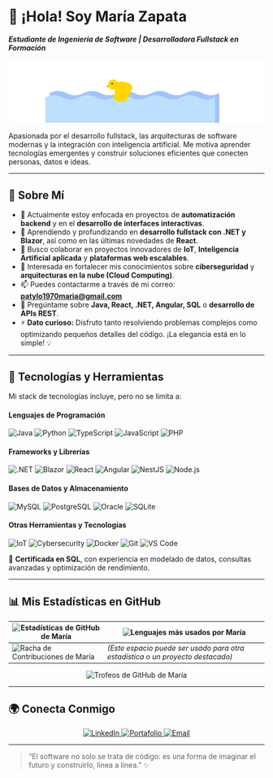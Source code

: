 # 👋 ¡Hola! Soy María Zapata

***Estudiante de Ingeniería de Software | Desarrolladora Fullstack en Formación***

<p align="center">
  <img src="duck_animation.svg" alt="Patito Nadando" />
</p>

Apasionada por el desarrollo fullstack, las arquitecturas de software modernas y la integración con inteligencia artificial. Me motiva aprender tecnologías emergentes y construir soluciones eficientes que conecten personas, datos e ideas.

---

## 🚀 Sobre Mí

- 🔭 Actualmente estoy enfocada en proyectos de **automatización backend** y en el **desarrollo de interfaces interactivas**.
- 🌱 Aprendiendo y profundizando en **desarrollo fullstack con .NET y Blazor**, así como en las últimas novedades de **React**.
- 👯 Busco colaborar en proyectos innovadores de **IoT**, **Inteligencia Artificial aplicada** y **plataformas web escalables**.
- 🤔 Interesada en fortalecer mis conocimientos sobre **ciberseguridad** y **arquitecturas en la nube (Cloud Computing)**.
- 📫 Puedes contactarme a través de mi correo: **[patylo1970maria@gmail.com](mailto:patylo1970maria@gmail.com)**
- 💬 Pregúntame sobre **Java, React, .NET, Angular, SQL** o **desarrollo de APIs REST**.
- ⚡ **Dato curioso:** Disfruto tanto resolviendo problemas complejos como optimizando pequeños detalles del código. ¡La elegancia está en lo simple! 💡

---

## 🧠 Tecnologías y Herramientas

Mi stack de tecnologías incluye, pero no se limita a:

#### **Lenguajes de Programación**
<p>
  <img src="https://img.shields.io/badge/Java-%23ED8B00.svg?style=for-the-badge&logo=openjdk&logoColor=white" alt="Java"/>
  <img src="https://img.shields.io/badge/Python-%233776AB.svg?style=for-the-badge&logo=python&logoColor=white" alt="Python"/>
  <img src="https://img.shields.io/badge/TypeScript-%23007ACC.svg?style=for-the-badge&logo=typescript&logoColor=white" alt="TypeScript"/>
  <img src="https://img.shields.io/badge/JavaScript-%23F7DF1E.svg?style=for-the-badge&logo=javascript&logoColor=black" alt="JavaScript"/>
  <img src="https://img.shields.io/badge/PHP-%23777BB4.svg?style=for-the-badge&logo=php&logoColor=white" alt="PHP"/>
</p>

#### **Frameworks y Librerías**
<p>
  <img src="https://img.shields.io/badge/.NET-%23512BD4.svg?style=for-the-badge&logo=dotnet&logoColor=white" alt=".NET"/>
  <img src="https://img.shields.io/badge/Blazor-%23512BD4.svg?style=for-the-badge&logo=blazor&logoColor=white" alt="Blazor"/>
  <img src="https://img.shields.io/badge/React-%2361DAFB.svg?style=for-the-badge&logo=react&logoColor=black" alt="React"/>
  <img src="https://img.shields.io/badge/Angular-%23DD0031.svg?style=for-the-badge&logo=angular&logoColor=white" alt="Angular"/>
  <img src="https://img.shields.io/badge/NestJS-%23E0234E.svg?style=for-the-badge&logo=nestjs&logoColor=white" alt="NestJS"/>
  <img src="https://img.shields.io/badge/Node.js-%23339933.svg?style=for-the-badge&logo=node.js&logoColor=white" alt="Node.js"/>
</p>

#### **Bases de Datos y Almacenamiento**
<p>
  <img src="https://img.shields.io/badge/MySQL-%234479A1.svg?style=for-the-badge&logo=mysql&logoColor=white" alt="MySQL"/>
  <img src="https://img.shields.io/badge/PostgreSQL-%23336791.svg?style=for-the-badge&logo=postgresql&logoColor=white" alt="PostgreSQL"/>
  <img src="https://img.shields.io/badge/Oracle-%23F80000.svg?style=for-the-badge&logo=oracle&logoColor=white" alt="Oracle"/>
  <img src="https://img.shields.io/badge/SQLite-%23003B57.svg?style=for-the-badge&logo=sqlite&logoColor=white" alt="SQLite"/>
</p>

#### **Otras Herramientas y Tecnologías**
<p>
  <img src="https://img.shields.io/badge/IoT-%23009639.svg?style=for-the-badge&logo=arduino&logoColor=white" alt="IoT"/>
  <img src="https://img.shields.io/badge/Cybersecurity-%23000000.svg?style=for-the-badge&logo=protonvpn&logoColor=white" alt="Cybersecurity"/>
  <img src="https://img.shields.io/badge/Docker-%232496ED.svg?style=for-the-badge&logo=docker&logoColor=white" alt="Docker"/>
  <img src="https://img.shields.io/badge/Git-%23F05033.svg?style=for-the-badge&logo=git&logoColor=white" alt="Git"/>
  <img src="https://img.shields.io/badge/VS%20Code-%23007ACC.svg?style=for-the-badge&logo=visualstudiocode&logoColor=white" alt="VS Code"/>
</p>

📜 **Certificada en SQL**, con experiencia en modelado de datos, consultas avanzadas y optimización de rendimiento.

---

## 📊 Mis Estadísticas en GitHub

<div align="center">

| <img src="https://github-readme-stats.vercel.app/api?username=Mabe-Zapata&show_icons=true&theme=tokyonight&include_all_commits=true&count_private=true" alt="Estadísticas de GitHub de María" /> | <img src="https://github-readme-stats.vercel.app/api/top-langs/?username=Mabe-Zapata&layout=compact&langs_count=8&theme=tokyonight" alt="Lenguajes más usados por María" /> |
|---|---|
| <img src="https://github-readme-streak-stats.herokuapp.com?user=Mabe-Zapata&theme=tokyonight&date_format=j%20M%5B%20Y%5D" alt="Racha de Contribuciones de María" /> | *(Este espacio puede ser usado para otra estadística o un proyecto destacado)* |

</div>

<p align="center">
  <img src="https://github-profile-trophy.vercel.app/?username=Mabe-Zapata&theme=tokyonight&row=1&column=7" alt="Trofeos de GitHub de María" />
</p>

---

## 🌍 Conecta Conmigo

<p align="center">
  <a href="URL_DE_TU_LINKEDIN" target="_blank">
    <img src="https://img.shields.io/badge/LinkedIn-0077B5?style=for-the-badge&logo=linkedin&logoColor=white" alt="LinkedIn"/>
  </a>
  <a href="https://mariazapata.github.io" target="_blank">
    <img src="https://img.shields.io/badge/Portafolio-1DA1F2?style=for-the-badge&logo=github&logoColor=white" alt="Portafolio"/>
  </a>
  <a href="mailto:patylo1970maria@gmail.com">
    <img src="https://img.shields.io/badge/Email-D14836?style=for-the-badge&logo=gmail&logoColor=white" alt="Email"/>
  </a>
</p>

---

> “El software no solo se trata de código: es una forma de imaginar el futuro y construirlo, línea a línea.” ✨
